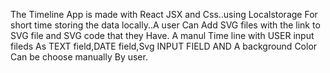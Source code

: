 The Timeline App is made with React JSX and Css..using Localstorage For short time storing the data locally..A user Can Add SVG files with the link to SVG file and SVG code that they Have. A manul Time line with USER input fileds As TEXT field,DATE field,Svg INPUT FIELD AND A background Color Can be choose manually By user.
